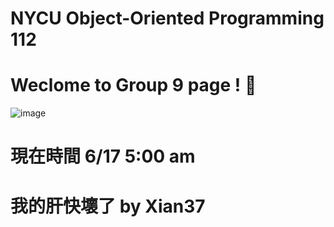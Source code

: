 # NYCU Object-Oriented Programming 112
# Weclome to Group 9 page ! 🙌

![image](https://github.com/Xian37/group9_project/blob/main/Game_Picture/start.png)

# 現在時間 6/17 5:00 am
# 我的肝快壞了 by Xian37

